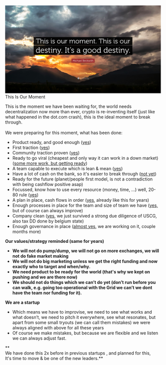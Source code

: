 ![alt_text](img/our_moment.png "image_tooltip")
This Is Our Moment

This is the moment we have been waiting for, the world needs decentralization now more than ever, crypto is re-inventing itself (just like what happened in the dot.com crash), this is the ideal moment to break through. \
 \
We were preparing for this moment, what has been done:



* Product ready, and good enough (<span style="text-decoration:underline;">yes</span>)
* First traction (<span style="text-decoration:underline;">yes</span>)
* Community traction proven (<span style="text-decoration:underline;">yes</span>)
* Ready to go viral (cheapest and only way it can work in a down market) (<span style="text-decoration:underline;">some more work, but getting ready</span>)
* A team capable to execute which is lean & mean (<span style="text-decoration:underline;">yes</span>)
* Have a lot of cash on the bank, so it's easier to break through (<span style="text-decoration:underline;">not yet</span>)
* Ready for the future (planet/people first model, is not a contradiction with being cashflow positive asap)
* Focussed, know how to use every resource (money, time, …) well, 20-80 rule (<span style="text-decoration:underline;">yes</span>)
* A plan in place, cash flows in order (<span style="text-decoration:underline;">yes</span>, already like this for years)
* Enough processes in place for the team and size of team we have (<span style="text-decoration:underline;">yes,</span> but of course can always improve)
* Company clean (<span style="text-decoration:underline;">yes</span>, we just survived a strong due diligence of USCG, also tax DD done by belgium state)
* Enough governance in place (<span style="text-decoration:underline;">almost yes</span>, we are working on it, couple months more)

**Our values/strategy reminded (same for years)**



* **We will not do pump/dump, we will not go on more exchanges, we will not do fake market making**
* **We will not do big marketing unless we get the right funding and now exactly who to target and when/why.**
* **We need product to be ready for the world (that's why we kept on pushing and we are there now)**
* **We should not do things which we can’t do yet (don’t run before you can walk, e.g. going too operational with the Grid we can’t we dont have the team nor funding for it).**

**We are a startup**



* Which means we have to improvise, we need to see what works and what doesn’t, we need to pitch it everywhere, see what resonates, but apart from some small tryouts (we can call them mistakes) we were always aligned with above for all these years
* Of course we make mistakes, but because we are flexible and we listen we can always adjust fast.

** \
We have done this 2x before in previous startups , and planned for this,  \
It's time to move & be one of the new leaders.**